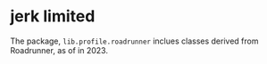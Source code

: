 # jerk limited

The package, `lib.profile.roadrunner` inclues classes derived from Roadrunner,
as of in 2023.
